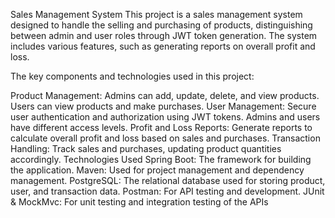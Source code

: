 Sales Management System
This project is a sales management system designed to handle the selling and purchasing of products, distinguishing between admin and user roles through JWT token generation. The system includes various features, such as generating reports on overall profit and loss.

The key components and technologies used in this project: 

Product Management: Admins can add, update, delete, and view products. Users can view products and make purchases.
User Management: Secure user authentication and authorization using JWT tokens. Admins and users have different access levels.
Profit and Loss Reports: Generate reports to calculate overall profit and loss based on sales and purchases.
Transaction Handling: Track sales and purchases, updating product quantities accordingly.
Technologies Used
Spring Boot: The framework for building the application.
Maven: Used for project management and dependency management.
PostgreSQL: The relational database used for storing product, user, and transaction data.
Postman: For API testing and development.
JUnit & MockMvc: For unit testing and integration testing of the APIs
